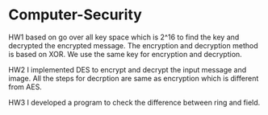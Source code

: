 # Computer-Security
HW1 based on go over all key space which is 2^16 to find the key and decrypted the encrypted message. The encryption and decryption method is based on XOR. We use the same key for encryption and decryption.


HW2 I implemented DES to encrypt and decrypt the input message and image. All the steps for decrption are same as encryption which is different from AES.

HW3 I developed a program to check the difference between ring and field.


